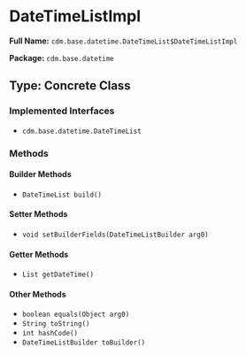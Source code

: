 # DateTimeListImpl

**Full Name:** `cdm.base.datetime.DateTimeList$DateTimeListImpl`

**Package:** `cdm.base.datetime`

## Type: Concrete Class

### Implemented Interfaces

- `cdm.base.datetime.DateTimeList`

### Methods

#### Builder Methods

- `DateTimeList build()`

#### Setter Methods

- `void setBuilderFields(DateTimeListBuilder arg0)`

#### Getter Methods

- `List getDateTime()`

#### Other Methods

- `boolean equals(Object arg0)`
- `String toString()`
- `int hashCode()`
- `DateTimeListBuilder toBuilder()`

